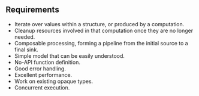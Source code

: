 
Requirements
------------

- Iterate over values within a structure, or produced by a computation.
- Cleanup resources involved in that computation once they are no longer needed.
- Composable processing, forming a pipeline from the initial source to a final sink.
- Simple model that can be easily understood.
- No-API function definition.
- Good error handling.
- Excellent performance.
- Work on existing opaque types.
- Concurrent execution.

